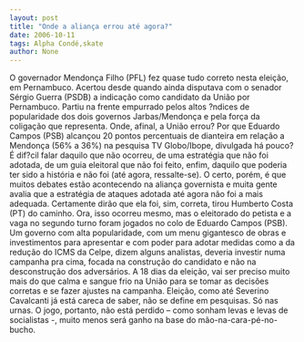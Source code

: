 ```yaml
---
layout: post
title: "Onde a aliança errou até agora?"
date: 2006-10-11
tags: Alpha Condé,skate
author: None
---
```

O governador Mendonça Filho (PFL) fez quase tudo correto nesta eleição, em Pernambuco. Acertou desde quando ainda disputava com o senador Sérgio Guerra (PSDB) a indicação como candidato da União por Pernambuco.
Partiu na frente empurrado pelos altos ?ndices de popularidade dos dois governos Jarbas/Mendonça e pela força da coligação que representa.
Onde, afinal, a União errou?
Por que Eduardo Campos (PSB) alcançou 20 pontos percentuais de dianteira em relação a Mendonça (56% a 36%) na pesquisa TV Globo/Ibope, divulgada há pouco?
É dif?cil falar daquilo que não ocorreu, de uma estratégia que não foi adotada, de um guia eleitoral que não foi feito, enfim, daquilo que poderia ter sido a história e não foi (até agora, ressalte-se).
O certo, porém, é que muitos debates estão&nbsp;acontecendo na aliança governista e muita gente avalia que a estratégia de ataques adotada até agora não foi a mais adequada.
Certamente dirão que ela foi, sim, correta, tirou Humberto Costa (PT) do caminho. Ora, isso ocorreu mesmo, mas o eleitorado do petista e a vaga no segundo turno foram jogados no colo de Eduardo Campos (PSB).
Um governo com alta popularidade, com um menu gigantesco de obras e investimentos para apresentar e com poder para adotar medidas como a da redução do ICMS da Celpe, dizem alguns analistas, deveria investir numa campanha pra cima, focada na construção do candidato e não na desconstrução dos adversários.
A 18 dias da eleição, vai ser preciso muito mais do que calma e sangue frio na União para se tomar as decisões corretas e se fazer ajustes na campanha.
Eleição, como até Severino Cavalcanti já está careca de saber, não se define em pesquisas. Só nas urnas.
O jogo, portanto, não está perdido – como sonham levas e levas de socialistas -, muito menos será ganho na base do mão-na-cara-pé-no-bucho. 
